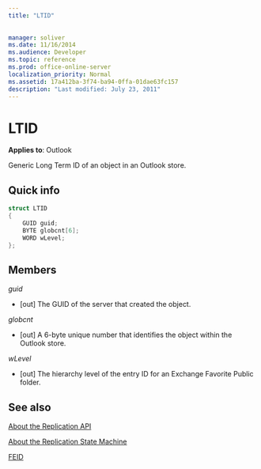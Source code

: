 ```yaml
---
title: "LTID"
 
 
manager: soliver
ms.date: 11/16/2014
ms.audience: Developer
ms.topic: reference
ms.prod: office-online-server
localization_priority: Normal
ms.assetid: 17a412ba-3f74-ba94-0ffa-01dae63fc157
description: "Last modified: July 23, 2011"
---
```


# LTID

  
  
**Applies to**: Outlook 
  
Generic Long Term ID of an object in an Outlook store.
  
## Quick info

```cpp
struct LTID 
{ 
    GUID guid; 
    BYTE globcnt[6]; 
    WORD wLevel; 
};
```

## Members

 _guid_
  
- [out] The GUID of the server that created the object.
    
 _globcnt_
  
- [out] A 6-byte unique number that identifies the object within the Outlook store.
    
 _wLevel_
  
- [out] The hierarchy level of the entry ID for an Exchange Favorite Public folder.
    
## See also



[About the Replication API](about-the-replication-api.md)
  
[About the Replication State Machine](about-the-replication-state-machine.md)
  
[FEID](feid.md)

